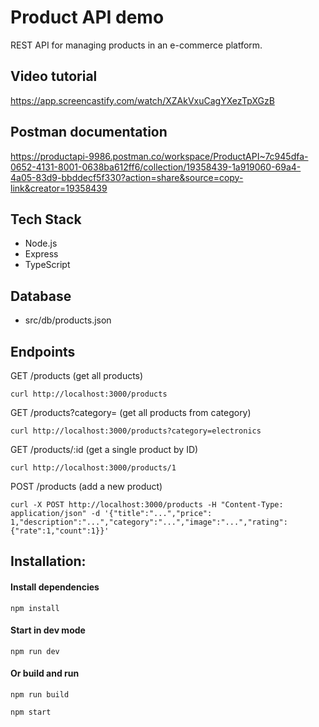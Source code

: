 # Product API demo

REST API for managing products in an e-commerce platform.

## Video tutorial
https://app.screencastify.com/watch/XZAkVxuCagYXezTpXGzB

## Postman documentation
https://productapi-9986.postman.co/workspace/ProductAPI~7c945dfa-0652-4131-8001-0638ba612ff6/collection/19358439-1a919060-69a4-4a05-83d9-bbddecf5f330?action=share&source=copy-link&creator=19358439

## Tech Stack
- Node.js
- Express
- TypeScript

## Database
- src/db/products.json

## Endpoints

GET /products (get all products)

`curl http://localhost:3000/products`

GET /products?category= (get all products from category)

`curl http://localhost:3000/products?category=electronics`

GET /products/:id (get a single product by ID)

`curl http://localhost:3000/products/1`

POST /products (add a new product)

`curl -X POST http://localhost:3000/products -H "Content-Type: application/json" -d '{"title":"...","price": 1,"description":"...","category":"...","image":"...","rating":{"rate":1,"count":1}}'`

## Installation:

#### Install dependencies
`npm install`

#### Start in dev mode
`npm run dev`

#### Or build and run
`npm run build`

`npm start`
